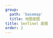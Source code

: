 ```yaml
---
group:
  path: 'basemap'
  title: 地图底图
title: SenTinel 底图
order: 2
---
```

<code src="./demos/Sentinel-2.tsx"></code>